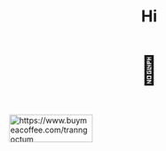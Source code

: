 <h1 align="center">
  Hi
</h1>
<p align="center" style="font-size: 50px;">🚕</p>
<p><a href="https://www.buymeacoffee.com/https://www.buymeacoffee.com/tranngoctum"> <img align="center" src="https://cdn.buymeacoffee.com/buttons/v2/default-yellow.png" width="150px" height="50px" alt="https://www.buymeacoffee.com/tranngoctum" /></a></p>
